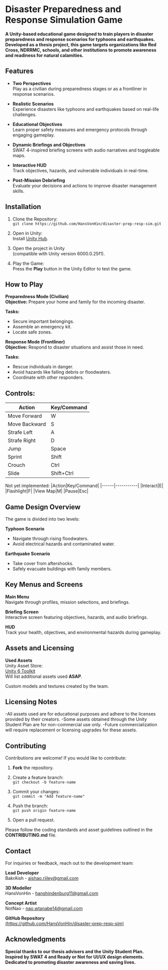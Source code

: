 # **Disaster Preparedness and Response Simulation Game**

**A Unity-based educational game designed to train players in disaster preparedness and response scenarios for typhoons and earthquakes. Developed as a thesis project, this game targets organizations like Red Cross, NDRRMC, schools, and other institutions to promote awareness and readiness for natural calamities.**

## **Features**
* **Two Perspectives** <br>Play as a civilian during preparedness stages or as a frontliner in response scenarios.

* **Realistic Scenarios** <br>Experience disasters like typhoons and earthquakes based on real-life challenges.

* **Educational Objectives** <br>Learn proper safety measures and emergency protocols through engaging gameplay.

* **Dynamic Briefings and Objectives** <br>SWAT 4-inspired briefing screens with audio narratives and toggleable maps.

* **Interactive HUD** <br>Track objectives, hazards, and vulnerable individuals in real-time.

* **Post-Mission Debriefing** <br>Evaluate your decisions and actions to improve disaster management skills.

## **Installation**
1. Clone the Repository: <br>
`git clone https://github.com/HansVonHin/disaster-prep-resp-sim.git`  

2. Open in Unity: <br>
Install [Unity Hub](https://public-cdn.cloud.unity3d.com/hub/prod/UnityHubSetup.exe).

3. Open the project in Unity<br>
(compatible with Unity version 6000.0.25f1).

4. Play the Game: <br>
Press the **Play** button in the Unity Editor to test the game.

## **How to Play**
**Preparedness Mode (Civilian)** <br>
**Objective:** Prepare your home and family for the incoming disaster.

**Tasks:** <br>
* Secure important belongings.
* Assemble an emergency kit.
* Locate safe zones.

**Response Mode (Frontliner)** <br>
**Objective:** Respond to disaster situations and assist those in need.

**Tasks:** <br>
* Rescue individuals in danger.
* Avoid hazards like falling debris or floodwaters.
* Coordinate with other responders.

## **Controls:**
|Action|Key/Command|
|------|-----------|
|Move Forward|W|
|Move Backward|S|
|Strafe Left|A|
|Strafe Right|D|
|Jump|Space|
|Sprint|Shift|
|Crouch|Ctrl|
|Slide|Shift+Ctrl|

Not yet implemented:
|Action|Key/Command|
|------|-----------|
|Interact|E|
|Flashlight|F|
|View Map|M|
|Pause|Esc|

## **Game Design Overview**
The game is divided into two levels:

**Typhoon Scenario**<br>
* Navigate through rising floodwaters.
* Avoid electrical hazards and contaminated water.

**Earthquake Scenario**<br> 
* Take cover from aftershocks.
* Safely evacuate buildings with family members.

## **Key Menus and Screens**<br>
**Main Menu**<br>
Navigate through profiles, mission selections, and briefings.

**Briefing Screen**<br> 
Interactive screen featuring objectives, hazards, and audio briefings.

**HUD**<br> 
Track your health, objectives, and environmental hazards during gameplay.

## **Assets and Licensing**
**Used Assets**<br>
Unity Asset Store: <br>
[Unity 6 Toolkit](https://assetstore.unity.com/mega-bundles/unity-6-toolkit)<br>
Will list additional assets used **ASAP**.

Custom models and textures created by the team.

## **Licensing Notes**
-All assets used are for educational purposes and adhere to the licenses provided by their creators.
-Some assets obtained through the Unity Student Plan are for non-commercial use only.
-Future commercialization will require replacement or licensing upgrades for these assets.

## **Contributing**
Contributions are welcome! If you would like to contribute:

1. **Fork** the repository.

2. Create a feature branch: <br>
`git checkout -b feature-name`

3. Commit your changes: <br>
`git commit -m "Add feature-name"`  

4. Push the branch: <br>
`git push origin feature-name`

5. Open a pull request.

Please follow the coding standards and asset guidelines outlined in the **CONTRIBUTING.md** file.

## **Contact**
For inquiries or feedback, reach out to the development team:

**Lead Developer**<br> 
BakrAish - aishao.riiley@gmail.com

**3D Modeller**<br> 
HansVonHin - hanshindenburg11@gmail.com

**Concept Artist**<br>
NotNao - nao.wtanabe14@gmail.com

**GitHub Repository**<br> 
[(https://github.com/HansVonHin/disaster-prep-resp-sim)](https://github.com/HansVonHin/disaster-prep-resp-sim)

## **Acknowledgments**
**Special thanks to our thesis advisers and the Unity Student Plan.<br>
Inspired by SWAT 4 and Ready or Not for UI/UX design elements.<br>
Dedicated to promoting disaster awareness and saving lives.**
